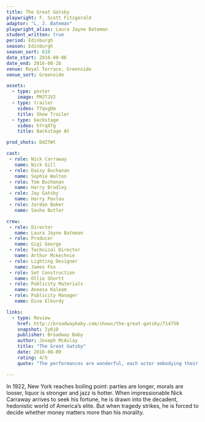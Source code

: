 ```yaml
---
title: The Great Gatsby
playwright: F. Scott Fitzgerald
adaptor: "L. J. Bateman"
playwright_alias: Laura Jayne Bateman
student_written: true
period: Edinburgh
season: Edinburgh
season_sort: 610
date_start: 2016-08-06
date_end: 2016-08-26
venue: Royal Terrace, Greenside
venue_sort: Greenside

assets:
  - type: poster
    image: PMJTJV2
  - type: trailer
    video: T7qxgDm
    title: Show Trailer
  - type: backstage
    video: h7rqXTg
    title: Backstage At

prod_shots: DdZTWt

cast:
 - role: Nick Carraway
   name: Nick Gill
 - role: Daisy Buchanan
   name: Sophie Walton
 - role: Tom Buchanan
   name: Harry Bradley
 - role: Jay Gatsby
   name: Harry Pavlou
 - role: Jordan Baker
   name: Sasha Butler

crew:
 - role: Director
   name: Laura Jayne Bateman
 - role: Producer
   name: Gigi George
 - role: Technical Director
   name: Arthur Mckechnie
 - role: Lighting Designer
   name: James Fox
 - role: Set Construction
   name: Ollie Shortt
 - role: Publicity Materials
   name: Aneesa Kaleem
 - role: Publicity Manager
   name: Dina Elkordy

links:
  - type: Review
    href: http://broadwaybaby.com/shows/the-great-gatsby/714758
    snapshot: Iy6jD
    publisher: Broadway Baby
    author: Joseph McAulay
    title: "The Great Gatsby"
    date: 2016-08-09
    rating: 4/5
    quote: "The performances are wonderful, each actor embodying their character with a great deal of subtle characterisation in stance and posture that makes them feel all the more real and fully formed, like they’ve stepped out of the pages of the novel itself."

---
```

In 1922, New York reaches boiling point: parties are longer, morals are looser, liquor is stronger and jazz is hotter. When impressionable Nick Carraway arrives to seek his fortune, he is drawn into the decadent, hedonistic world of America’s elite. But when tragedy strikes, he is forced to decide whether money matters more than his morality.
